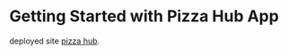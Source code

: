 # Getting Started with Pizza Hub App

deployed site [pizza hub](https://github.com/facebook/create-react-app).


